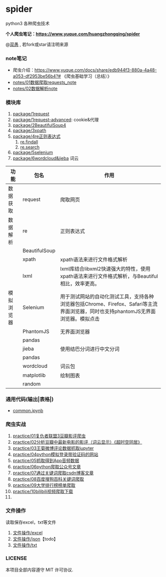 # spider

python3 各种爬虫技术

**个人爬虫笔记：https://www.yuque.com/huangzhongqing/spider**

@[双愚](https://github.com/HuangCongQing/Spider) , 若fork或star请注明来源

### note笔记

* 爬虫介绍：https://www.yuque.com/docs/share/edb944f3-880a-4a48-a053-df2953be56b4?# 《爬虫基础学习（总结）》
* [notes/01数据爬取requests_note](notes/01数据爬取requests_note)
* [notes/02数据解析note](notes/02数据解析note)

### 模块库

1. [package/1request](package/1request)
2. [package/1request-advanced](package/1request-advanced): cookie&代理
3. [package/2BeautifulSoup4](package/2BeautifulSoup4)
4. [package/3xpath](package/3xpath)
5. [package/4re正则表达式](package/4re正则表达式)
   1. [re.findall](package/4re正则表达式/re基础/findall.py)
   2. [re.search](package/4re正则表达式/re基础/search.py)
6. [package/5selenium](package/5selenium)
7. [package/6wordcloud&jieba](package/6wordcloud&jieba) 词云


| 功能 | **包名** | **作用** |
| - | - | - |
| 数据获取 | request | 爬取网页 |
| 数据 解析 | re | 正则表达式 |
| <br/> | BeautifulSoup | <br/> |
| <br/> | xpath | xpath语法来进行文件格式解析 |
| <br/> | lxml | lxml库结合libxml2快速强大的特性，使用xpath语法来进行文件格式解析，与Beautiful相比，效率更高。 |
| 模拟浏览器 | Selenium | 用于测试网站的自动化测试工具，支持各种浏览器包括Chrome、Firefox、Safari等主流界面浏览器，同时也支持phantomJS无界面浏览器。模拟点击 |
| <br/> | PhantomJS | 无界面浏览器 |
| <br/> | pandas | <br/> |
| <br/> | jieba | 使用结巴分词进行中文分词 |
| <br/> | pandas | <br/> |
| <br/> | wordcloud | 词云包 |
| <br/> | matplotlib | 绘制图表 |
|   | random | <br/> |

[]()[]()

### 通用代码(输出|表格|)

* [common.ipynb](common.ipynb)

### 爬虫实战

1. [practice/01复仇者联盟3豆瓣影评爬虫](practice/01复仇者联盟3豆瓣影评爬虫)
2. [practice/02分析豆瓣中最新电影的影评（词云显示）《超时空同居》](practice/02分析豆瓣中最新电影的影评（词云显示）《超时空同居》)
3. [practice/03王菊微博评论数据抓取jupyter](practice/03王菊微博评论数据抓取jupyter)
4. [practice/04python模拟登录带验证码的网站](practice/04python模拟登录带验证码的网站)
5. [practice/05抓取得到App音频数据](practice/05抓取得到App音频数据)
6. [practice/06python爬取公众号文章](practice/06python爬取公众号文章)
7. [practice/07通过关键词爬取csdn博客文章](practice/07通过关键词爬取csdn博客文章)
8. [practice/08百度搜狗百科关键词爬取](practice/08百度搜狗百科关键词爬取)
9. [practice/09大学排行榜榜单爬取](practice/09大学排行榜榜单爬取)
10. [practice/10bilibili视频爬取下载](practice/10bilibili视频爬取下载)
11.

### 文件操作

读取保存excel，txt等文件

1. [文件操作/excel](文件操作/excel)
2. [文件操作/json](文件操作/json)【todo】
3. [文件操作/txt](文件操作/txt)

### LICENSE

本项目全部内容遵守 MIT 许可协议.
